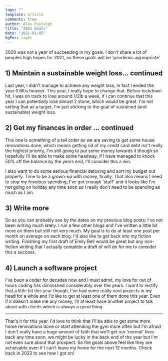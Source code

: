 ```yaml
---
tags: ""
template: article 
comments: true 
author: Alex Foxleigh
title: "2021 Goals"
date: "2021-01-05"
bgPos: right
---
```


2020 was not a year of succeeding in my goals. I don't share a lot of peoples high hopes for 2021, so these goals will be 'pandemic appropriate'

<!-- end -->

## 1) Maintain a sustainable weight loss... continued

Last year, I didn't manage to achieve any weight loss, in fact I ended the year 0.6lbs heavier. This year, I really hope to change that. Before lockdown hit, I was on track to lose around 1/2lb a week, if I can continue that this year I can potentially lose almost 2 stone, which would be great. I'm not setting that as a target, I'm just sticking to the goal of sustained (and sustainable) weight loss.

## 2) Get my finances in order ... continued

This one is something of a tall order as we are saving to get some house renovations done, which means getting rid of my credit card debt isn't really the highest priority, I'm still going to put some money towards it though so hopefully I'll be able to make some headway, if I have managed to knock 50% off the balance by the years end, I'll consider this a win.

I also want to do some serious financial detoxing and sort my budget out properly. Time to be a grown-up with money, finally. That also means I need to stop my frivolous spending, I've got enough 'stuff' and it looks like I'm not going on holiday any time soon so I really don't need to be spending as much as I am.

## 3) Write more

So as you can probably see by the dates on my previous blog posts; I've not been writing much lately. I run a few other blogs and I've written a little bit more on them but still not very much. My goal is to do at least one post per month on average on each blog. I'd also like to get back into my fiction writing. Finishing my first draft of Emily Bell would be great but any non-fiction writing that I actually complete a draft of will do for me to consider this a success.

## 4) Launch a software project

I've been a coder for decades now and I must admit, my love for out of hours coding has diminished considerably over the years. I want to rectify that a little bit this year though, I've had some really cool projects in my head for a while and I'd like to get at least one of them done this year. Even if it doesn't make me any money, I'll at least have another project to talk about with clients which is always a good thing.

---

That's it for this year. I'd love to think that I'll be able to get some more home renovations done or start attending the gym more often but I'm afraid I don't really have a huge amount of faith that we'll get our 'normal' lives back any time soon, we might be lucky in the back end of the year but I'm not even sure about that prospect. So the goals above feel like they are achievable even if I can't leave my home for the next 12 months. Check back in 2022 to see how I got on!